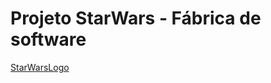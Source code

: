 # Projeto StarWars - Fábrica de software
[StarWarsLogo](./projeto-starwars/public/starwars-logo.png)
